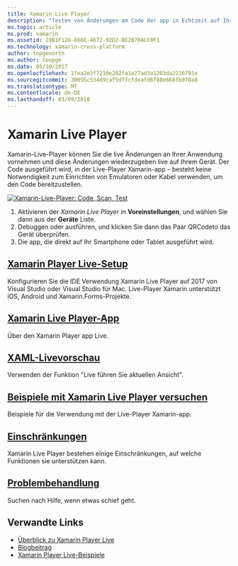 ```yaml
---
title: Xamarin Live Player
description: "Testen von Änderungen am Code der app in Echtzeit auf Ihrem IOS- oder Android-Gerät"
ms.topic: article
ms.prod: xamarin
ms.assetid: 19B1F126-866E-4672-92D2-BE2B70ACF0F1
ms.technology: xamarin-cross-platform
author: topgenorth
ms.author: toopge
ms.date: 05/10/2017
ms.openlocfilehash: 1fea2e2f7210e282fa1e27ad3a1203da2216791e
ms.sourcegitcommit: 30055c534d9caf5dffcfdeafd6f08e666fb870a8
ms.translationtype: MT
ms.contentlocale: de-DE
ms.lasthandoff: 03/09/2018
---
```

# <a name="xamarin-live-player"></a>Xamarin Live Player

Xamarin-Live-Player können Sie die live Änderungen an Ihrer Anwendung vornehmen und diese Änderungen wiederzugeben live auf Ihrem Gerät. Der Code ausgeführt wird, in der Live-Player Xamarin-app – besteht keine Notwendigkeit zum Einrichten von Emulatoren oder Kabel verwenden, um den Code bereitzustellen.

[![Xamarin-Live-Player: Code, Scan, Test](images/xamarin-live.png)](images/xamarin-live-sml.png#lightbox)

1. Aktivieren der *Xamarin Live Player* in **Voreinstellungen**, und wählen Sie dann aus der **Geräte** Liste.
2. Debuggen oder ausführen, und klicken Sie dann das Paar QRCodeto das Gerät überprüfen.
3. Die app, die direkt auf Ihr Smartphone oder Tablet ausgeführt wird.

## <a name="xamarin-live-player-setupinstallmd"></a>[Xamarin Player Live-Setup](install.md)

Konfigurieren Sie die IDE Verwendung Xamarin Live Player auf 2017 von Visual Studio oder Visual Studio für Mac. Live-Player Xamarin unterstützt iOS, Android und Xamarin.Forms-Projekte.

## <a name="xamarin-live-player-appplayermd"></a>[Xamarin Live Player-App](player.md)

Über den Xamarin Player app Live.

## <a name="xaml-live-previewinglive-viewmd"></a>[XAML-Livevorschau](live-view.md)

Verwenden der Funktion "Live führen Sie aktuellen Ansicht".

## <a name="samples-to-try-with-xamarin-live-playersamplesmd"></a>[Beispiele mit Xamarin Live Player versuchen](samples.md)

Beispiele für die Verwendung mit der Live-Player Xamarin-app.

## <a name="limitationslimitationsmd"></a>[Einschränkungen](limitations.md)

Xamarin Live Player bestehen einige Einschränkungen, auf welche Funktionen sie unterstützen kann.

## <a name="troubleshootingtroubleshootingmd"></a>[Problembehandlung](troubleshooting.md)

Suchen nach Hilfe, wenn etwas schief geht.


## <a name="related-links"></a>Verwandte Links

- [Überblick zu Xamarin Player Live](https://xamarin.com/live)
- [Blogbeitrag](https://blog.xamarin.com/live-player/)
- [Xamarin Player Live-Beispiele](https://developer.xamarin.com/samples/xamarin-live-player/all/)

